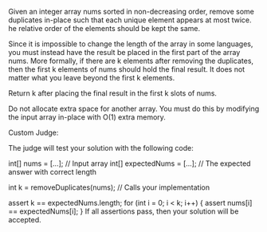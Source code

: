 Given an integer array nums sorted in non-decreasing order, remove 
some duplicates in-place such that each unique element appears at most twice. 
he relative order of the elements should be kept the same.

Since it is impossible to change the length of the array in some languages, 
you must instead have the result be placed in the first part of the array nums. 
More formally, if there are k elements after removing the duplicates, then 
the first k elements of nums should hold the final result. It does not matter what you leave beyond the first k elements.

Return k after placing the final result in the first k slots of nums.

Do not allocate extra space for another array. You must do this by modifying 
the input array in-place with O(1) extra memory.

Custom Judge:

The judge will test your solution with the following code:

int[] nums = [...]; // Input array
int[] expectedNums = [...]; // The expected answer with correct length

int k = removeDuplicates(nums); // Calls your implementation

assert k == expectedNums.length;
for (int i = 0; i < k; i++) {
    assert nums[i] == expectedNums[i];
}
If all assertions pass, then your solution will be accepted.